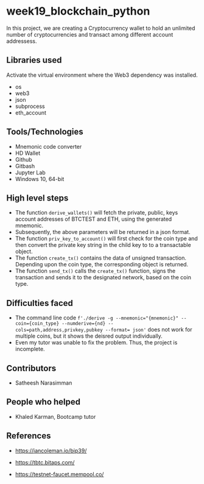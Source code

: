 # week19_blockchain_python
In this project, we are creating a Cryptocurrency wallet to hold an unlimited number of cryptocurrencies and transact among different account addressess.

## Libraries used
Activate the virtual environment where the Web3 dependency was installed.
- os
- web3
- json
- subprocess
- eth_account

## Tools/Technologies
- Mnemonic code converter
- HD Wallet
- Github
- Gitbash
- Jupyter Lab
- Windows 10, 64-bit

## High level steps
- The function `derive_wallets()` will fetch the private, public, keys account addresses of BTCTEST and ETH, using the generated mnemonic.
- Subsequently, the above parameters will be returned in a json format.
- The function `priv_key_to_account()` will first check for the coin type and then convert the private key string in the child key to to a transactable object.
- The function `create_tx()` contains the data of unsigned transaction. Depending upon the coin type, the corresponding object is returned.
- The function `send_tx()` calls the `create_tx()` function, signs the transaction and sends it to the designated network, based on the coin type.

## Difficulties faced
- The command line code `f'./derive -g --mnemonic="{mnemonic}" --coin={coin_type} --numderive={nd} --cols=path,address,privkey,pubkey --format= json'` does not work for multiple coins, but it shows the deisred output individually.
- Even my tutor was unable to fix the problem. Thus, the project is incomplete.

## Contributors
- Satheesh Narasimman

## People who helped
- Khaled Karman, Bootcamp tutor

## References
- https://iancoleman.io/bip39/

- https://tbtc.bitaps.com/

- https://testnet-faucet.mempool.co/